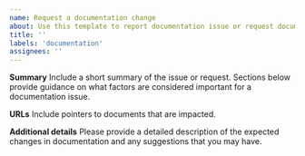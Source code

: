 ```yaml
---
name: Request a documentation change
about: Use this template to report documentation issue or request documentation changes
title: ''
labels: 'documentation'
assignees: ''
---
```


**Summary**
Include a short summary of the issue or request. Sections below provide
guidance on what factors are considered important for a documentation
issue.

**URLs**
Include pointers to documents that are impacted.

**Additional details**
Please provide a detailed description of the expected changes in documentation
and any suggestions that you may have.
